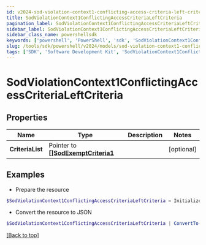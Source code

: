 ```yaml
---
id: v2024-sod-violation-context1-conflicting-access-criteria-left-criteria
title: SodViolationContext1ConflictingAccessCriteriaLeftCriteria
pagination_label: SodViolationContext1ConflictingAccessCriteriaLeftCriteria
sidebar_label: SodViolationContext1ConflictingAccessCriteriaLeftCriteria
sidebar_class_name: powershellsdk
keywords: ['powershell', 'PowerShell', 'sdk', 'SodViolationContext1ConflictingAccessCriteriaLeftCriteria', 'V2024SodViolationContext1ConflictingAccessCriteriaLeftCriteria'] 
slug: /tools/sdk/powershell/v2024/models/sod-violation-context1-conflicting-access-criteria-left-criteria
tags: ['SDK', 'Software Development Kit', 'SodViolationContext1ConflictingAccessCriteriaLeftCriteria', 'V2024SodViolationContext1ConflictingAccessCriteriaLeftCriteria']
---
```



# SodViolationContext1ConflictingAccessCriteriaLeftCriteria

## Properties

Name | Type | Description | Notes
------------ | ------------- | ------------- | -------------
**CriteriaList** |  Pointer to [**[]SodExemptCriteria1**](sod-exempt-criteria1) |  | [optional] 

## Examples

- Prepare the resource
```powershell
$SodViolationContext1ConflictingAccessCriteriaLeftCriteria = Initialize-PSSailpoint.V2024SodViolationContext1ConflictingAccessCriteriaLeftCriteria  -CriteriaList null
```

- Convert the resource to JSON
```powershell
$SodViolationContext1ConflictingAccessCriteriaLeftCriteria | ConvertTo-JSON
```


[[Back to top]](#) 

